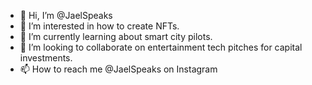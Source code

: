 - 👋 Hi, I’m @JaelSpeaks
- 👀 I’m interested in how to create NFTs.
- 🌱 I’m currently learning about smart city pilots.
- 💞️ I’m looking to collaborate on entertainment tech pitches for capital investments.
- 📫 How to reach me @JaelSpeaks on Instagram

<!---
JaelSpeaks/JaelSpeaks is a ✨ special ✨ repository because its `README.md` (this file) appears on your GitHub profile.
You can click the Preview link to take a look at your changes.
--->
